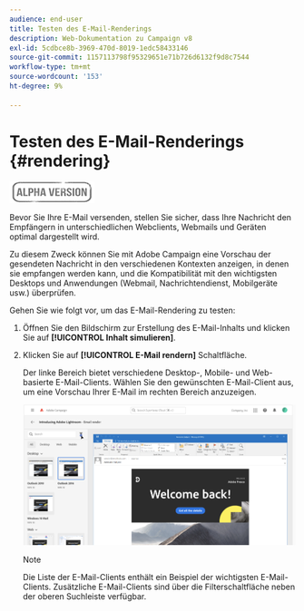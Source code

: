 ```yaml
---
audience: end-user
title: Testen des E-Mail-Renderings
description: Web-Dokumentation zu Campaign v8
exl-id: 5cdbce8b-3969-470d-8019-1edc58433146
source-git-commit: 1157113798f95329651e71b726d6132f9d8c7544
workflow-type: tm+mt
source-wordcount: '153'
ht-degree: 9%

---
```


# Testen des E-Mail-Renderings {#rendering}

![](../assets/do-not-localize/badge.png)

Bevor Sie Ihre E-Mail versenden, stellen Sie sicher, dass Ihre Nachricht den Empfängern in unterschiedlichen Webclients, Webmails und Geräten optimal dargestellt wird.

Zu diesem Zweck können Sie mit Adobe Campaign eine Vorschau der gesendeten Nachricht in den verschiedenen Kontexten anzeigen, in denen sie empfangen werden kann, und die Kompatibilität mit den wichtigsten Desktops und Anwendungen (Webmail, Nachrichtendienst, Mobilgeräte usw.) überprüfen.

Gehen Sie wie folgt vor, um das E-Mail-Rendering zu testen:

1. Öffnen Sie den Bildschirm zur Erstellung des E-Mail-Inhalts und klicken Sie auf **[!UICONTROL Inhalt simulieren]**.

1. Klicken Sie auf **[!UICONTROL E-Mail rendern]** Schaltfläche.

   Der linke Bereich bietet verschiedene Desktop-, Mobile- und Web-basierte E-Mail-Clients. Wählen Sie den gewünschten E-Mail-Client aus, um eine Vorschau Ihrer E-Mail im rechten Bereich anzuzeigen.

   ![](assets/render-context.png)

   >[!NOTE]
   >
   >Die Liste der E-Mail-Clients enthält ein Beispiel der wichtigsten E-Mail-Clients. Zusätzliche E-Mail-Clients sind über die Filterschaltfläche neben der oberen Suchleiste verfügbar.
